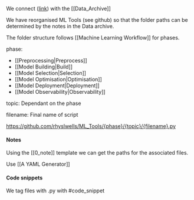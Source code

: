 We connect ([link](https://github.com/rhyslwells/ML_Tools)) with the [[Data_Archive]]

We have reorganised ML Tools (see github) so that the folder paths can be determined by the notes in the Data archive.

The folder structure follows [[Machine Learning Workflow]] for phases.

phase:
- [[Preprocessing|Preprocess]]
- [[Model Building|Build]]
- [[Model Selection|Selection]]
- [[Model Optimisation|Optimisation]]
- [[Model Deployment|Deployment]]
- [[Model Observability|Observability]]

topic: Dependant on the phase

filename: Final name of script

https://github.com/rhyslwells/ML_Tools/{phase}/{topic}/{filename}.py

#### Notes

Using the [[0_note]] template we can get the paths for the associated files.

Use [[A YAML Generator]]

#### Code snippets

We tag files with .py with #code_snippet 



